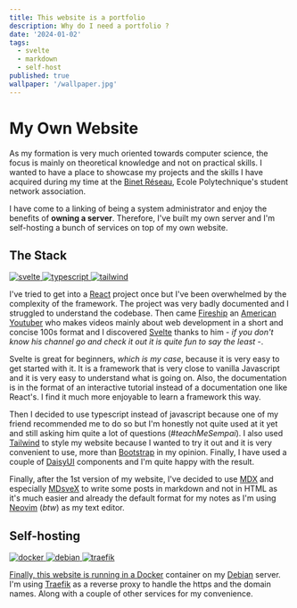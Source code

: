 ```yaml
---
title: This website is a portfolio
description: Why do I need a portfolio ?
date: '2024-01-02'
tags:
  - svelte
  - markdown
  - self-host
published: true
wallpaper: '/wallpaper.jpg'
---
```


# My Own Website

As my formation is very much oriented towards computer science, the focus is mainly on theoretical knowledge and not on practical skills. I wanted to have a place to showcase my projects and the skills I have acquired during my time at the [Binet Réseau](https://br.binets.fr/), Ecole Polytechnique's student network association.

I have come to a linking of being a system administrator and enjoy the benefits of **owning a server**. Therefore, I've built my own server and I'm self-hosting a bunch of services on top of my own website.

## The Stack

<div class="flex justify-center items-center my-3 gap-4 md:gap-10">
  <a href="https://svelte.dev" target="_blank">
    <img
      src="https://upload.wikimedia.org/wikipedia/commons/thumb/1/1b/Svelte_Logo.svg/199px-Svelte_Logo.svg.png"
      alt="svelte"
      class="mt-3 w-20"
    />
  </a>
  <a href="https://www.typescriptlang.org/" target="_blank">
    <img
      src="https://upload.wikimedia.org/wikipedia/commons/thumb/4/4c/Typescript_logo_2020.svg/1200px-Typescript_logo_2020.svg.png"
      alt="typescript"
      class="mt-3 w-20"
    />
  </a>
  <a href="https://tailwindcss.com" target="_blank">
    <img
      src="https://upload.wikimedia.org/wikipedia/commons/thumb/d/d5/Tailwind_CSS_Logo.svg/512px-Tailwind_CSS_Logo.svg.png"
      alt="tailwind"
      class="mt-3 w-20"
    />
  </a>
</div>

I've tried to get into a <a href="https://reactjs.org" target="_blank">React</a> project once but I've been overwhelmed by the complexity of the framework. The project was very badly documented and I struggled to understand the codebase. Then came <a href="https://www.youtube.com/@Fireship" target='_blank'>Fireship</a> an <a href="https://www.youtube.com/watch?v=XRoSBWYMefY" target="_blank">American Youtuber</a> who makes videos mainly about web development in a short and concise 100s format and I discovered <a href="https://svelte.dev" target="_blank">Svelte</a> thanks to him - _if you don't know his channel go and check it out it is quite fun to say the least_ -.

Svelte is great for beginners, _which is my case_, because it is very easy to get started with it. It is a framework that is very close to vanilla Javascript and it is very easy to understand what is going on. Also, the documentation is in the format of an interactive tutorial instead of a documentation one like React's. I find it much more enjoyable to learn a framework this way.

Then I decided to use typescript instead of javascript because one of my friend recommended me to do so but I'm honestly not quite used at it yet and still asking him quite a lot of questions (#_teachMeSempai_). I also used <a href="https://tailwindcss.com" target="_blank">Tailwind</a> to style my website because I wanted to try it out and it is very convenient to use, more than <a href="https://getbootstrap.com" target="_blank">Bootstrap</a> in my opinion. Finally, I have used a couple of <a href="https://daisyui.com/" target="_blank">DaisyUI</a> components and I'm quite happy with the result.

Finally, after the 1st version of my website, I've decided to use <a href="https://mdxjs.com/" target="_blank">MDX</a> and especially <a href="https://github.com/pngwn/MDsveX" target="_blank">MDsveX</a> to write some posts in markdown and not in HTML as it's much easier and already the default format for my notes as I'm using <a href="https://neovim.io/" target="_blank">Neovim</a> (_btw_) as my text editor.

## Self-hosting

<div class="flex justify-center items-center my-3 gap-4 md:gap-10">
  <a href="https://docs.docker.com/" target="_blank">
    <img
      src="https://cdn4.iconfinder.com/data/icons/logos-and-brands/512/97_Docker_logo_logos-512.png"
      alt="docker"
      class="mt-3 w-20"
    />
  </a>
  <a href="https://debian.org" target="_blank">
    <img
      src="https://cdn.iconscout.com/icon/free/png-256/free-debian-11-1175231.png"
      alt="debian"
      class="mt-3 w-20"
    />
  </a>
  <a href="https://traefik.io/traefik/" target="_blank">
    <img
      src="https://upload.wikimedia.org/wikipedia/commons/1/1b/Traefik.logo.png"
      alt="traefik"
      class="mt-3 w-20"
    />
</div>

Finally, this website is running in a <a href="https://docs.docker.com/" target="_blank">Docker</a> container on my <a href="https://debian.org" target="_blank">Debian</a> server. I'm using <a href="https://traefik.io/traefik/" target="_blank">Traefik</a> as a reverse proxy to handle the https and the domain names. Along with a couple of other services for my convenience.
